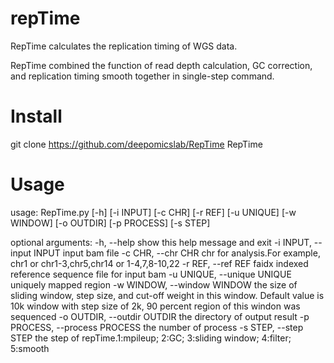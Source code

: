 # repTime
RepTime calculates the replication timing of WGS data.

RepTime combined the function of read depth calculation, GC correction, and replication timing smooth together in single-step command.

# Install
git clone https://github.com/deepomicslab/RepTime RepTime

# Usage
usage: RepTime.py [-h] [-i INPUT] [-c CHR] [-r REF] [-u UNIQUE]
                       [-w WINDOW] [-o OUTDIR] [-p PROCESS] [-s STEP]

optional arguments:
  -h, --help            show this help message and exit
  -i INPUT, --input INPUT
                        input bam file
  -c CHR, --chr CHR     chr for analysis.For example, chr1 or
                        chr1-3,chr5,chr14 or 1-4,7,8-10,22
  -r REF, --ref REF     faidx indexed reference sequence file for input bam
  -u UNIQUE, --unique UNIQUE
                        uniquely mapped region
  -w WINDOW, --window WINDOW
                        the size of sliding window, step size, and cut-off
                        weight in this window. Default value is 10k window
                        with step size of 2k, 90 percent region of this windon
                        was sequenced
  -o OUTDIR, --outdir OUTDIR
                        the directory of output result
  -p PROCESS, --process PROCESS
                        the number of process
  -s STEP, --step STEP  the step of repTime.1:mpileup; 2:GC; 3:sliding window;
                        4:filter; 5:smooth
